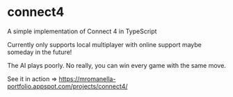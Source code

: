 # connect4
A simple implementation of Connect 4 in TypeScript

Currently only supports local multiplayer with online support maybe someday in the future!


The AI plays poorly.
No really, you can win every game with the same move.

See it in action => https://mromanella-portfolio.appspot.com/projects/connect4/
